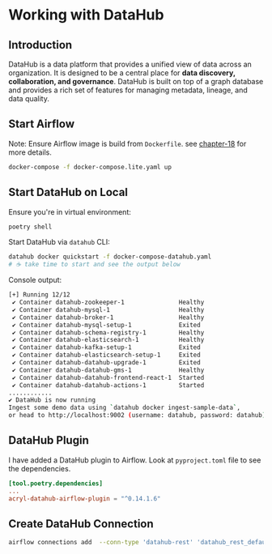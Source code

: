 # Working with DataHub

## Introduction

DataHub is a data platform that provides a unified view of data across an organization. It is designed to be a central place for **data discovery, collaboration, and governance**. DataHub is built on top of a graph database and provides a rich set of features for managing metadata, lineage, and data quality.

## Start Airflow

Note: Ensure Airflow image is build from `Dockerfile`. see [chapter-18](./../chapter-18/README.md) for more details.

```bash
docker-compose -f docker-compose.lite.yaml up
```

## Start DataHub on Local

Ensure you're in virtual environment:

```bash
poetry shell
```

Start DataHub via `datahub` CLI:

```bash
datahub docker quickstart -f docker-compose-datahub.yaml
# ☕️ take time to start and see the output below
```

Console output:

```bash
[+] Running 12/12
 ✔ Container datahub-zookeeper-1               Healthy                                                                                  0.5s
 ✔ Container datahub-mysql-1                   Healthy                                                                                  0.5s
 ✔ Container datahub-broker-1                  Healthy                                                                                  1.6s
 ✔ Container datahub-mysql-setup-1             Exited                                                                                   6.6s
 ✔ Container datahub-schema-registry-1         Healthy                                                                                  1.5s
 ✔ Container datahub-elasticsearch-1           Healthy                                                                                  0.5s
 ✔ Container datahub-kafka-setup-1             Exited                                                                                   4.5s
 ✔ Container datahub-elasticsearch-setup-1     Exited                                                                                   4.9s
 ✔ Container datahub-datahub-upgrade-1         Exited                                                                                  28.7s
 ✔ Container datahub-datahub-gms-1             Healthy                                                                                 29.2s
 ✔ Container datahub-datahub-frontend-react-1  Started                                                                                  0.6s
 ✔ Container datahub-datahub-actions-1         Started                                                                                  0.6s
............
✔ DataHub is now running
Ingest some demo data using `datahub docker ingest-sample-data`,
or head to http://localhost:9002 (username: datahub, password: datahub) to play around with the frontend.
```

## DataHub Plugin

I have added a DataHub plugin to Airflow. Look at `pyproject.toml` file to see the dependencies.

```toml
[tool.poetry.dependencies]
...
acryl-datahub-airflow-plugin = "^0.14.1.6"
```

## Create DataHub Connection

```bash
airflow connections add  --conn-type 'datahub-rest' 'datahub_rest_default' --conn-host 'http://datahub-gms:8080'
```
